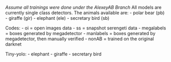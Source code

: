 *Assume all trainings were done under the AlexeyAB Branch*
All models are currently single class detectors.
The animals available are:
    - polar bear (pb)
    - giraffe (gir)
    - elephant (ele)
    - secretary bird (sb)

Codes:
    - oi = open images data
    - ss = snapshot serengeti data
    - megalabels = boxes generated by megadetector
    - manlabels = boxes generated by megadetector, then manually verified
    - nonAB = trained on the original darknet


Tiny-yolo:
    - elephant
    - giraffe
    - secretary bird
